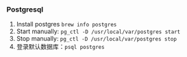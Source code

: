 
### Postgresql
1. Install postgres `brew info postgres`
2. Start manually:
`pg_ctl -D /usr/local/var/postgres start`
3. Stop manually:
`pg_ctl -D /usr/local/var/postgres stop`
4. 登录默认数据库：`psql postgres`
<!--stackedit_data:
eyJoaXN0b3J5IjpbLTU5MDM4NjQ2MiwxNTIzMzE3MzUyXX0=
-->